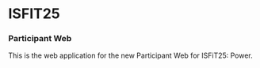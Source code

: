 # ISFIT25

### Participant Web

This is the web application for the new Participant Web for ISFiT25: Power.